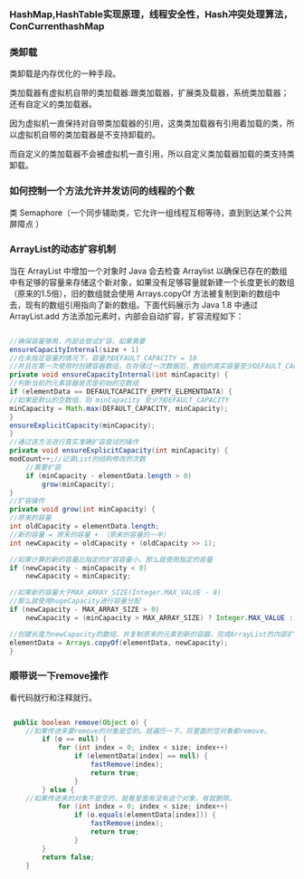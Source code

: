 ### HashMap,HashTable实现原理，线程安全性，Hash冲突处理算法，ConCurrenthashMap


### 类卸载

类卸载是内存优化的一种手段。

类加载器有虚拟机自带的类加载器:跟类加载器，扩展类及载器，系统类加载器；还有自定义的类加载器。

因为虚拟机一直保持对自带类加载器的引用，这类类加载器有引用着加载的类，所以虚拟机自带的类加载器是不支持卸载的。

而自定义的类加载器不会被虚拟机一直引用，所以自定义类加载器加载的类支持类卸载。


### 如何控制一个方法允许并发访问的线程的个数

类 Semaphore（一个同步辅助类，它允许一组线程互相等待，直到到达某个公共屏障点 ）

### ArrayList的动态扩容机制

当在 ArrayList 中增加一个对象时 Java 会去检查 Arraylist 以确保已存在的数组中有足够的容量来存储这个新对象，如果没有足够容量就新建一个长度更长的数组（原来的1.5倍），旧的数组就会使用 Arrays.copyOf 方法被复制到新的数组中去，现有的数组引用指向了新的数组。下面代码展示为 Java 1.8 中通过 ArrayList.add 方法添加元素时，内部会自动扩容，扩容流程如下：

```java

//确保容量够用，内部会尝试扩容，如果需要
ensureCapacityInternal(size + 1)
//在未指定容量的情况下，容量为DEFAULT_CAPACITY = 10
//并且在第一次使用时创建容器数组，在存储过一次数据后，数组的真实容量至少DEFAULT_CAPACITY
private void ensureCapacityInternal(int minCapacity) {
//判断当前的元素容器是否是初始的空数组
if (elementData == DEFAULTCAPACITY_EMPTY_ELEMENTDATA) {
//如果是默认的空数组，则 minCapacity 至少为DEFAULT_CAPACITY
minCapacity = Math.max(DEFAULT_CAPACITY, minCapacity);
}
ensureExplicitCapacity(minCapacity);
}
//通过该方法进行真实准确扩容尝试的操作
private void ensureExplicitCapacity(int minCapacity) {
modCount++;//记录List的结构修改的次数
    //需要扩容
    if (minCapacity - elementData.length > 0)
        grow(minCapacity);
}
//扩容操作
private void grow(int minCapacity) {
//原来的容量
int oldCapacity = elementData.length;
//新的容量 = 原来的容量 + （原来的容量的一半）
int newCapacity = oldCapacity + (oldCapacity >> 1);

//如果计算的新的容量比指定的扩容容量小，那么就使用指定的容量
if (newCapacity - minCapacity < 0)
    newCapacity = minCapacity;

//如果新的容量大于MAX_ARRAY_SIZE(Integer.MAX_VALUE - 8)
//那么就使用hugeCapacity进行容量分配
if (newCapacity - MAX_ARRAY_SIZE > 0)
    newCapacity = (minCapacity > MAX_ARRAY_SIZE) ? Integer.MAX_VALUE : MAX_ARRAY_SIZE;

//创建长度为newCapacity的数组，并复制原来的元素到新的容器，完成ArrayList的内部扩容
elementData = Arrays.copyOf(elementData, newCapacity);
}

```

### 顺带说一下remove操作

看代码就行和注释就行。

```java

 public boolean remove(Object o) {
	//如果传进来要remove的对象是空的。就遍历一下，将里面的空对象都remove。
        if (o == null) {
            for (int index = 0; index < size; index++)
                if (elementData[index] == null) {
                    fastRemove(index);
                    return true;
                }
        } else {
	//如果传进来的对象不是空的，就看里面有没有这个对象，有就删除。
            for (int index = 0; index < size; index++)
                if (o.equals(elementData[index])) {
                    fastRemove(index);
                    return true;
                }
        }
        return false;
    }

``` 


